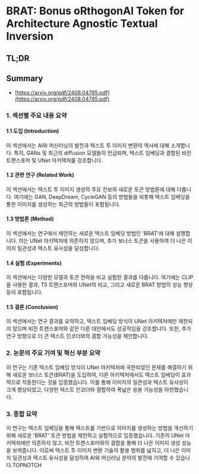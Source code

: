 # BRAT: Bonus oRthogonAl Token for Architecture Agnostic Textual Inversion
## TL;DR
## Summary
- [https://arxiv.org/pdf/2408.04785.pdf](https://arxiv.org/pdf/2408.04785.pdf)

### 1. 섹션별 주요 내용 요약

#### 1.1 도입 (Introduction)
이 섹션에서는 AI와 머신러닝의 발전과 텍스트 투 이미지 변환의 역사에 대해 소개합니다. 특히, GANs 및 최근의 diffusion 모델들이 언급되며, 텍스트 임베딩과 결합된 비전 트랜스포머 및 UNet 아키텍처를 강조합니다.

#### 1.2 관련 연구 (Related Work)
이 섹션에서는 텍스트 투 이미지 생성의 주요 진보와 새로운 토큰 방법론에 대해 다룹니다. 여기에는 GAN, DeepDream, CycleGAN 등의 방법들을 비롯해 텍스트 임베딩을 통한 이미지를 생성하는 최근의 방법들이 포함됩니다.

#### 1.3 방법론 (Method)
이 섹션에서는 연구에서 제안하는 새로운 텍스트 임베딩 방법인 'BRAT'에 대해 설명합니다. 이는 UNet 아키텍처에 의존하지 않으며, 추가 보너스 토큰을 사용하여 더 나은 이미지 일관성과 텍스트 유사성을 달성합니다.

#### 1.4 실험 (Experiments)
이 섹션에서는 다양한 모델과 토큰 전략을 비교 실험한 결과를 다룹니다. 여기에는 CLIP을 사용한 결과, T5 트랜스포머와 UNet의 비교, 그리고 새로운 BRAT 방법의 성능 향상 등이 포함됩니다.

#### 1.5 결론 (Conclusion)
이 섹션에서는 연구 결과를 요약하고, 텍스트 임베딩 방식이 UNet 아키텍처에만 제한되지 않으며 비전 트랜스포머와 같은 다른 대안에서도 성공적임을 강조합니다. 또한, 추가 연구 방향으로 더 큰 텍스트 인코더와의 결합 가능성을 제안합니다.

### 2. 논문의 주요 기여 및 혁신 부분 요약
이 연구는 기존 텍스트 임베딩 방식이 UNet 아키텍처에 국한되었던 문제를 해결하기 위해 새로운 보너스 토큰(BRAT)을 도입하여, 다른 아키텍처에서도 텍스트 임베딩이 효과적으로 작동한다는 것을 입증했습니다. 이를 통해 이미지의 일관성과 텍스트 유사성이 크게 향상되었고, 다양한 텍스트 인코더와 결합하여 폭넓은 응용 가능성을 마련했습니다.

### 3. 종합 요약
이 연구는 텍스트 임베딩을 통해 텍스트를 기반으로 이미지를 생성하는 방법을 개선하기 위해 새로운 'BRAT' 토큰 방법을 제안하고 실험적으로 입증했습니다. 기존의 UNet 아키텍처에만 의존하지 않고, 비전 트랜스포머와의 결합을 통해 더 나은 이미지 생성 성능을 보여줍니다. 이로써 텍스트 투 이미지 변환 기술의 활용 범위를 넓히고, 더 나은 이미지 일관성과 텍스트 유사성을 달성하여 AI와 머신러닝 분야의 발전에 기여할 수 있습니다.TOPNOTCH